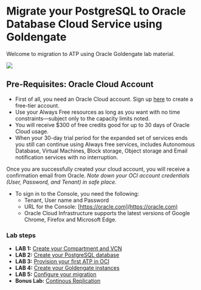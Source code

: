# Migrate your PostgreSQL to Oracle Database Cloud Service using Goldengate 

Welcome to migration to ATP using Oracle Goldengate lab material. 

![](/gglab/files/Architecture.png)


## Pre-Requisites: Oracle Cloud Account
- First of all, you need an Oracle Cloud account. Sign up [here](https://oracle.com/free) to create a free-tier account. 
- Use your Always Free resources as long as you want with no time constraints—subject only to the capacity limits noted. 
- You will receive $300 of free credits good for up to 30 days of Oracle Cloud usage. 
- When your 30-day trial period for the expanded set of services ends you still can continue using Always free services, includes Autonomous Database, Virtual Machines, Block storage, Object storage and Email notification services with no interruption.

Once you are successfully created your cloud account, you will receive a confirmation email from Oracle.
*Note down your OCI account credentials (User, Password, and Tenant) in safe place.*
- To sign in to the Console, you need the following:
  - Tenant, User name and Password
  - URL for the Console: [https://oracle.com](https://oracle.com)
  - Oracle Cloud Infrastructure supports the latest versions of Google Chrome, Firefox and Microsoft Edge.

### Lab steps

- **LAB 1:** [Create your Compartment and VCN](gglab/step1.md)
- **LAB 2:** [Create your PostgreSQL database](gglab/step2.md)
- **LAB 3:** [Provision your first ATP in OCI](gglab/step3.md)
- **LAB 4:** [Create your Goldengate instances](gglab/step4.md)
- **LAB 5:** [Configure your migration](gglab/step5.md)
- **Bonus Lab:** [Continous Replication](/README2.md)
